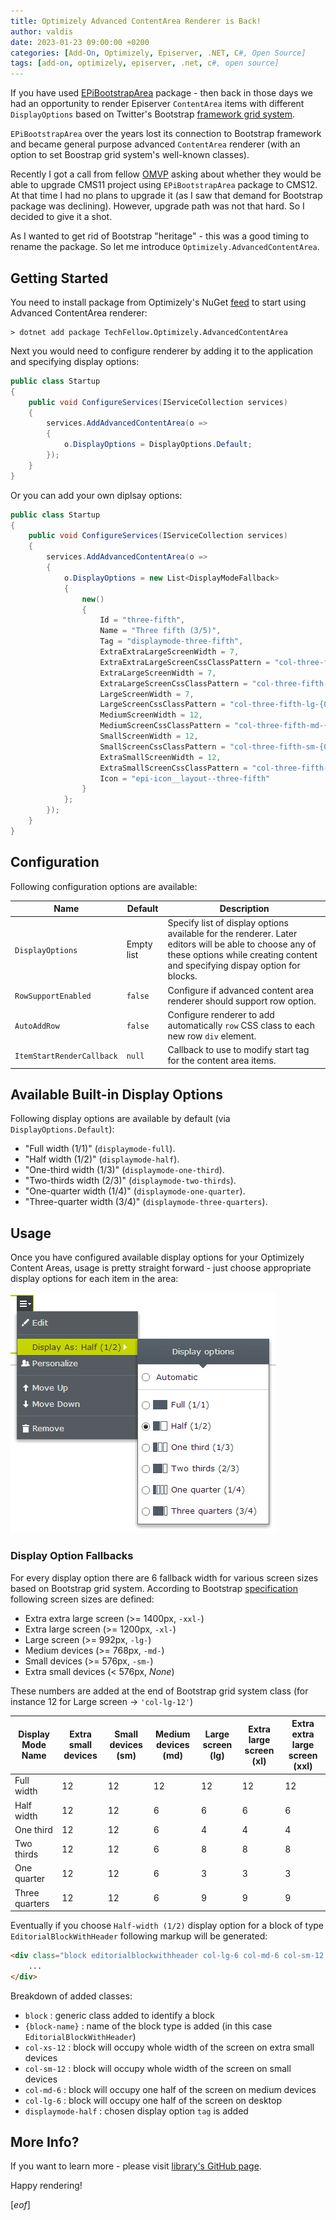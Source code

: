 ```yaml
---
title: Optimizely Advanced ContentArea Renderer is Back!
author: valdis
date: 2023-01-23 09:00:00 +0200
categories: [Add-On, Optimizely, Episerver, .NET, C#, Open Source]
tags: [add-on, optimizely, episerver, .net, c#, open source]
---
```


If you have used [EPiBootstrapArea](https://nuget.optimizely.com/package/?id=EPiBootstrapArea) package - then back in those days we had an opportunity to render Episerver `ContentArea` items with different `DisplayOptions` based on Twitter's Bootstrap [framework grid system](https://getbootstrap.com/docs/4.0/layout/grid/).

`EPiBootstrapArea` over the years lost its connection to Bootstrap framework and became general purpose advanced `ContentArea` renderer (with an option to set Boostrap grid system's well-known classes).

Recently I got a call from fellow [OMVP](https://world.optimizely.com/omvp/) asking about whether they would be able to upgrade CMS11 project using `EPiBootstrapArea` package to CMS12. At that time I had no plans to upgrade it (as I saw that demand for Bootstrap package was declining).
However, upgrade path was not that hard. So I decided to give it a shot.

As I wanted to get rid of Bootstrap "heritage" - this was a good timing to rename the package. So let me introduce `Optimizely.AdvancedContentArea`.

## Getting Started

You need to install package from Optimizely's NuGet [feed](https://nuget.optimizely.com/package/?id=TechFellow.Optimizely.AdvancedContentArea) to start using Advanced ContentArea renderer:

```
> dotnet add package TechFellow.Optimizely.AdvancedContentArea
```

Next you would need to configure renderer by adding it to the application and specifying display options:

```csharp
public class Startup
{
    public void ConfigureServices(IServiceCollection services)
    {
        services.AddAdvancedContentArea(o =>
        {
            o.DisplayOptions = DisplayOptions.Default;
        });
    }
}
```

Or you can add your own diplsay options:

```csharp
public class Startup
{
    public void ConfigureServices(IServiceCollection services)
    {
        services.AddAdvancedContentArea(o =>
        {
            o.DisplayOptions = new List<DisplayModeFallback>
            {
                new()
                {
                    Id = "three-fifth",
                    Name = "Three fifth (3/5)",
                    Tag = "displaymode-three-fifth",
                    ExtraExtraLargeScreenWidth = 7,
                    ExtraExtraLargeScreenCssClassPattern = "col-three-fifth-xxl-{0}",
                    ExtraLargeScreenWidth = 7,
                    ExtraLargeScreenCssClassPattern = "col-three-fifth-xl-{0}",
                    LargeScreenWidth = 7,
                    LargeScreenCssClassPattern = "col-three-fifth-lg-{0}",
                    MediumScreenWidth = 12,
                    MediumScreenCssClassPattern = "col-three-fifth-md-{0}",
                    SmallScreenWidth = 12,
                    SmallScreenCssClassPattern = "col-three-fifth-sm-{0}",
                    ExtraSmallScreenWidth = 12,
                    ExtraSmallScreenCssClassPattern = "col-three-fifth-xs-{0}",
                    Icon = "epi-icon__layout--three-fifth"
                }
            };
        });
    }
}
```

## Configuration

Following configuration options are available:

| Name | Default | Description |
|------|---------|-------------|
| `DisplayOptions` | Empty list | Specify list of display options available for the renderer. Later editors will be able to choose any of these options while creating content and specifying dispay option for blocks. |
| `RowSupportEnabled` | `false` | Configure if advanced content area renderer should support row option. |
| `AutoAddRow` | `false` | Configure renderer to add automatically `row` CSS class to each new row `div` element. |
| `ItemStartRenderCallback` | `null` | Callback to use to modify start tag for the content area items. |

## Available Built-in Display Options

Following display options are available by default (via `DisplayOptions.Default`):
* "Full width (1/1)" (`displaymode-full`).
* "Half width (1/2)" (`displaymode-half`).
* "One-third width (1/3)" (`displaymode-one-third`).
* "Two-thirds width (2/3)" (`displaymode-two-thirds`).
* "One-quarter width (1/4)" (`displaymode-one-quarter`).
* "Three-quarter width (3/4)" (`displaymode-three-quarters`).

## Usage

Once you have configured available display options for your Optimizely Content Areas, usage is pretty straight forward - just choose appropriate display options for each item in the area:

![](/assets/img/2023/01/display-modes.png)


### Display Option Fallbacks
For every display option there are 6 fallback width for various screen sizes based on Bootstrap grid system. According to Bootstrap [specification](https://getbootstrap.com/docs/5.2/layout/breakpoints/) following screen sizes are defined:
* Extra extra large screen (>= 1400px, `-xxl-`)
* Extra large screen (>= 1200px, `-xl-`)
* Large screen (>= 992px, `-lg-`)
* Medium devices (>= 768px, `-md-`)
* Small devices (>= 576px, `-sm-`)
* Extra small devices (< 576px, *None*)

These numbers are added at the end of Bootstrap grid system class (for instance 12 for Large screen -> `'col-lg-12'`)

| Display Mode Name   | Extra small devices | Small devices (sm) | Medium devices (md) | Large screen (lg) | Extra large screen (xl) | Extra extra large screen (xxl) |
|---------------------|--------------------------|--------------------|---------------------|-------------------|-------------------------|--------------------------------|
|Full width           |12                        |12                  |12                   |12                 |12                       |12                              |
|Half width           |12                        |12                  |6                    |6                  |6                        |6                               |
|One third            |12                        |12                  |6                    |4                  |4                        |4                               |
|Two thirds           |12                        |12                  |6                    |8                  |8                        |8                               |
|One quarter          |12                        |12                  |6                    |3                  |3                        |3                               |
|Three quarters       |12                        |12                  |6                    |9                  |9                        |9                               |


Eventually if you choose `Half-width (1/2)` display option for a block of type `EditorialBlockWithHeader` following markup will be generated:

```html
<div class="block editorialblockwithheader col-lg-6 col-md-6 col-sm-12 col-xs-12 displaymode-half">
    ...
</div>
```

Breakdown of added classes:
* `block` : generic class added to identify a block
* `{block-name}` : name of the block type is added (in this case `EditorialBlockWithHeader`)
* `col-xs-12` : block will occupy whole width of the screen on extra small devices
* `col-sm-12` : block will occupy whole width of the screen on small devices
* `col-md-6` : block will occupy one half of the screen on medium devices
* `col-lg-6` : block will occupy one half of the screen on desktop
* `displaymode-half` : chosen display option `tag` is added

## More Info?

If you want to learn more - please visit [library's GitHub page](https://github.com/valdisiljuconoks/optimizely-advanced-contentarea#advanced-features).


Happy rendering!

[*eof*]
